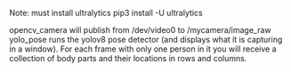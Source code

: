 Note: must install ultralytics
pip3 install -U ultralytics

opencv_camera will publish from /dev/video0 to /mycamera/image_raw
yolo_pose runs the yolov8 pose detector (and displays what it is capturing in a window). For each frame with only one person in it you will receive a collection of body parts and their locations in rows and columns.
